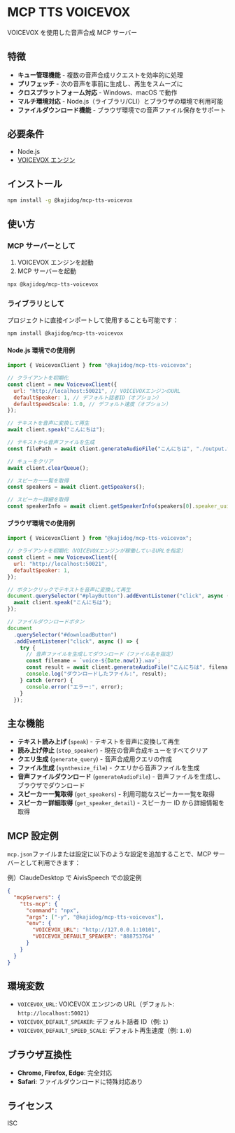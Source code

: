 # MCP TTS VOICEVOX

VOICEVOX を使用した音声合成 MCP サーバー

## 特徴

- **キュー管理機能** - 複数の音声合成リクエストを効率的に処理
- **プリフェッチ** - 次の音声を事前に生成し、再生をスムーズに
- **クロスプラットフォーム対応** - Windows、macOS で動作
- **マルチ環境対応** - Node.js（ライブラリ/CLI）とブラウザの環境で利用可能
- **ファイルダウンロード機能** - ブラウザ環境での音声ファイル保存をサポート

## 必要条件

- Node.js
- [VOICEVOX エンジン](https://voicevox.hiroshiba.jp/)

## インストール

```bash
npm install -g @kajidog/mcp-tts-voicevox
```

## 使い方

### MCP サーバーとして

1. VOICEVOX エンジンを起動
2. MCP サーバーを起動

```bash
npx @kajidog/mcp-tts-voicevox
```

### ライブラリとして

プロジェクトに直接インポートして使用することも可能です：

```bash
npm install @kajidog/mcp-tts-voicevox
```

#### Node.js 環境での使用例

```javascript
import { VoicevoxClient } from "@kajidog/mcp-tts-voicevox";

// クライアントを初期化
const client = new VoicevoxClient({
  url: "http://localhost:50021", // VOICEVOXエンジンのURL
  defaultSpeaker: 1, // デフォルト話者ID（オプション）
  defaultSpeedScale: 1.0, // デフォルト速度（オプション）
});

// テキストを音声に変換して再生
await client.speak("こんにちは");

// テキストから音声ファイルを生成
const filePath = await client.generateAudioFile("こんにちは", "./output.wav");

// キューをクリア
await client.clearQueue();

// スピーカー一覧を取得
const speakers = await client.getSpeakers();

// スピーカー詳細を取得
const speakerInfo = await client.getSpeakerInfo(speakers[0].speaker_uuid);
```

#### ブラウザ環境での使用例

```javascript
import { VoicevoxClient } from "@kajidog/mcp-tts-voicevox";

// クライアントを初期化（VOICEVOXエンジンが稼働しているURLを指定）
const client = new VoicevoxClient({
  url: "http://localhost:50021",
  defaultSpeaker: 1,
});

// ボタンクリックでテキストを音声に変換して再生
document.querySelector("#playButton").addEventListener("click", async () => {
  await client.speak("こんにちは");
});

// ファイルダウンロードボタン
document
  .querySelector("#downloadButton")
  .addEventListener("click", async () => {
    try {
      // 音声ファイルを生成してダウンロード（ファイル名を指定）
      const filename = `voice-${Date.now()}.wav`;
      const result = await client.generateAudioFile("こんにちは", filename);
      console.log("ダウンロードしたファイル:", result);
    } catch (error) {
      console.error("エラー:", error);
    }
  });
```

## 主な機能

- **テキスト読み上げ** (`speak`) - テキストを音声に変換して再生
- **読み上げ停止** (`stop_speaker`) - 現在の音声合成キューをすべてクリア
- **クエリ生成** (`generate_query`) - 音声合成用クエリの作成
- **ファイル生成** (`synthesize_file`) - クエリから音声ファイルを生成
- **音声ファイルダウンロード** (`generateAudioFile`) - 音声ファイルを生成し、ブラウザでダウンロード
- **スピーカー一覧取得** (`get_speakers`) - 利用可能なスピーカー一覧を取得
- **スピーカー詳細取得** (`get_speaker_detail`) - スピーカー ID から詳細情報を取得

## MCP 設定例

`mcp.json`ファイルまたは設定に以下のような設定を追加することで、MCP サーバーとして利用できます：

例）ClaudeDesktop で AivisSpeech での設定例

```json
{
  "mcpServers": {
    "tts-mcp": {
      "command": "npx",
      "args": ["-y", "@kajidog/mcp-tts-voicevox"],
      "env": {
        "VOICEVOX_URL": "http://127.0.0.1:10101",
        "VOICEVOX_DEFAULT_SPEAKER": "888753764"
      }
    }
  }
}
```

## 環境変数

- `VOICEVOX_URL`: VOICEVOX エンジンの URL（デフォルト: `http://localhost:50021`）
- `VOICEVOX_DEFAULT_SPEAKER`: デフォルト話者 ID（例: `1`）
- `VOICEVOX_DEFAULT_SPEED_SCALE`: デフォルト再生速度（例: `1.0`）

## ブラウザ互換性

- **Chrome, Firefox, Edge**: 完全対応
- **Safari**: ファイルダウンロードに特殊対応あり

## ライセンス

ISC
